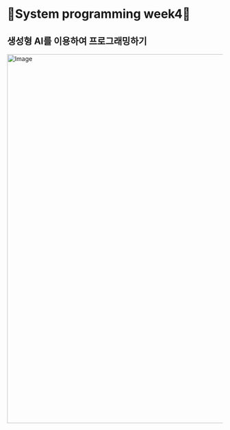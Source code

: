 # 🔅System programming week4🔅
## 생성형 AI를 이용하여 프로그래밍하기
<img width="861" alt="Image" src="https://github.com/user-attachments/assets/ee1ab8bb-af3f-4649-a82d-2ccbff255c9a" />
